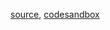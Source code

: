 [source](https://github.com/kossidts/react-stockcharts/blob/master/docs/lib/charts/MovingAverageCrossOverAlgorithmV2.js), [codesandbox](https://codesandbox.io/s/github/rrag/react-stockcharts-examples2/tree/master/examples/MovingAverageCrossOverAlgorithmV2)
